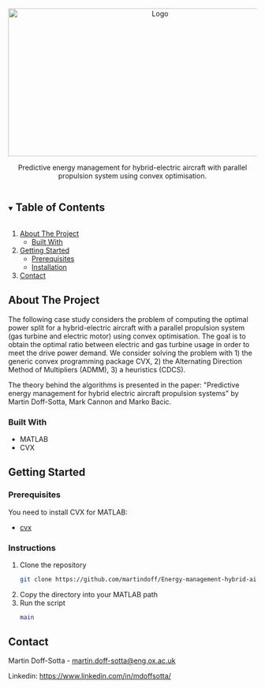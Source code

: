 <!-- PROJECT LOGO -->
<br />
<p align="center">
  
  <img src= https://github.com/martindoff/Energy-management-hybrid-aircraft/blob/main/Pic1.jpg alt="Logo" width="600" height="300">
  <p align="center">
   Predictive energy management for hybrid-electric aircraft with parallel propulsion system using convex optimisation.
    <br />  
  </p>
</p>



<!-- TABLE OF CONTENTS -->
<details open="open">
  <summary><h2 style="display: inline-block">Table of Contents</h2></summary>
  <ol>
    <li>
      <a href="#about-the-project">About The Project</a>
      <ul>
        <li><a href="#built-with">Built With</a></li>
      </ul>
    </li>
    <li>
      <a href="#getting-started">Getting Started</a>
      <ul>
        <li><a href="#prerequisites">Prerequisites</a></li>
        <li><a href="#installation">Installation</a></li>
      </ul>
    </li>
    <li><a href="#contact">Contact</a></li>
  </ol>
</details>



<!-- ABOUT THE PROJECT -->
## About The Project

The following case study considers the problem of computing the optimal power split for a hybrid-electric aircraft with a parallel propulsion system (gas turbine and electric motor) using convex optimisation. The goal is to obtain the optimal ratio between electric and gas turbine usage in order to meet the drive power demand. We consider solving the problem with 1) the generic convex programming package CVX, 2) the Alternating Direction Method of Multipliers (ADMM), 3) a heuristics (CDCS).

The theory behind the algorithms is presented in the paper: "Predictive energy management for hybrid electric aircraft propulsion systems" by Martin Doff-Sotta, Mark Cannon and Marko Bacic. 

### Built With

* MATLAB
* CVX

<!-- GETTING STARTED -->
## Getting Started


### Prerequisites

You need to install CVX for MATLAB:

* [cvx](http://cvxr.com/cvx/download/)

### Instructions 

1. Clone the repository
   ```sh
   git clone https://github.com/martindoff/Energy-management-hybrid-aircraft.git
   ```
2. Copy the directory into your MATLAB path
3. Run the script
   ```matlab
   main
   ```

<!-- CONTACT -->
## Contact

Martin Doff-Sotta - martin.doff-sotta@eng.ox.ac.uk

Linkedin: https://www.linkedin.com/in/mdoffsotta/



<!-- MARKDOWN LINKS & IMAGES -->
<!-- https://www.markdownguide.org/basic-syntax/#reference-style-links -->
[contributors-shield]: https://img.shields.io/github/contributors/github_username/repo.svg?style=for-the-badge
[contributors-url]: https://github.com/github_username/repo/graphs/contributors
[forks-shield]: https://img.shields.io/github/forks/github_username/repo.svg?style=for-the-badge
[forks-url]: https://github.com/github_username/repo/network/members
[stars-shield]: https://img.shields.io/github/stars/github_username/repo.svg?style=for-the-badge
[stars-url]: https://github.com/github_username/repo/stargazers
[issues-shield]: https://img.shields.io/github/issues/github_username/repo.svg?style=for-the-badge
[issues-url]: https://github.com/github_username/repo/issues
[license-shield]: https://img.shields.io/github/license/github_username/repo.svg?style=for-the-badge
[license-url]: https://github.com/github_username/repo/blob/master/LICENSE.txt
[linkedin-shield]: https://img.shields.io/badge/-LinkedIn-black.svg?style=for-the-badge&logo=linkedin&colorB=555
[linkedin-url]: https://linkedin.com/in/github_username
